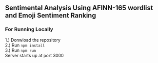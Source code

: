 ## Sentimental Analysis Using AFINN-165 wordlist and Emoji Sentiment Ranking


### For Running Locally

1.) Donwload the repository <br/>
2.) Run `npm install` <br/>
3.) Run `npm run` <br/>
 Server starts up at port 3000
